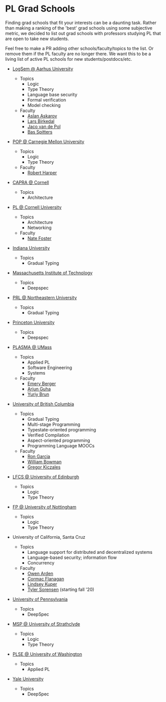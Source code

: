 # PL Grad Schools

Finding grad schools that fit your interests can be a daunting task. Rather than making a ranking of the 'best' grad schools using some subjective metric, we decided to list out grad schools with professors studying PL that are open to take new students.

Feel free to make a PR adding other schools/faculty/topics to the list. Or remove them if the PL faculty are no longer there. We want this to be a living list of active PL schools for new students/postdocs/etc. 

* [LogSem @ Aarhus University](http://cs.au.dk/research/logic-and-semantics/)
  - Topics
    * Logic
    * Type Theory
    * Language base security
    * Formal verification
    * Model checking
  - Faculty
    * [Aslan Askarov](http://askarov.net/)
    * [Lars Birkedal](https://cs.au.dk/~birke/)
    * [Jaco van de Pol](https://cs.au.dk/~jaco/)
    * [Bas Spitters](http://users-cs.au.dk/spitters/)

* [POP @ Carnegie Mellon University](http://www.cs.cmu.edu/Groups/pop/)
  - Topics
    * Logic
    * Type Theory
  - Faculty
    * [Robert Harper](http://www.cs.cmu.edu/~rwh/)

* [CAPRA @ Cornell](https://capra.cs.cornell.edu)
  - Topics
    * Architecture

* [PL @ Cornell University](http://pl.cs.cornell.edu/)
  - Topics
    * Architecture
    * Networking
  - Faculty
    * [Nate Foster](https://www.cs.cornell.edu/~jnfoster/)

* [Indiana University](http://wonks.github.io/)
  - Topics
    * Gradual Typing

* [Massachusetts Institute of Technology](http://projects.csail.mit.edu/pl/)
  - Topics
    * Deepspec

* [PRL @ Northeastern University](https://prl.ccs.neu.edu)
  - Topics
    * Gradual Typing
    
* [Princeton University](http://pl.cs.princeton.edu/)
  - Topics
    * Deepspec

* [PLASMA @ UMass](https://plasma-umass.org/)
  - Topics
    * Applied PL
    * Software Engineering
    * Systems
  - Faculty
    * [Emery Berger](https://www.emeryberger.com/)
    * [Arjun Guha](https://people.cs.umass.edu/~arjun/main/home/)
    * [Yuriy Brun](https://people.cs.umass.edu/~brun/)

* [University of British Columbia](https://www.cs.ubc.ca/)
  - Topics
    * Gradual Typing
    * Multi-stage Programming
    * Typestate-oriented programming
    * Verified Compilation
    * Aspect-oriented programming
    * Programming Language MOOCs
  - Faculty
    * [Ron Garcia](https://www.cs.ubc.ca/~rxg/)
    * [William Bowman](https://www.williamjbowman.com/)
    * [Gregor Kiczales](https://www.cs.ubc.ca/~gregor/)

* [LFCS @ University of Edinburgh](http://wcms.inf.ed.ac.uk/lfcs/research/groups-and-projects/pl/programming-research-at-lfcs)
  - Topics
    * Logic
    * Type Theory

* [FP @ University of Nottingham](https://www.nottingham.ac.uk/research/groups/fp-lab/index.aspx)
  - Topics
    * Logic
    * Type Theory
    
* University of California, Santa Cruz
  - Topics
    * Language support for distributed and decentralized systems
    * Language-based security; information flow
    * Concurrency
  - Faculty
    * [Owen Arden](https://users.soe.ucsc.edu/~owen/)
    * [Cormac Flanagan](https://users.soe.ucsc.edu/~cormac/)
    * [Lindsey Kuper](https://users.soe.ucsc.edu/~lkuper)
    * [Tyler Sorensen](http://www.cs.princeton.edu/~ts20/) (starting fall '20)

* [University of Pennsylvania](http://www.cis.upenn.edu/~plclub/)
  - Topics
    * DeepSpec

* [MSP @ University of Strathclyde](msp.cis.strath.ac.uk)
  - Topics
    * Logic
    * Type Theory
    
* [PLSE @ University of Washington](http://uwplse.org)
  - Topics
    * Applied PL

* [Yale University](https://cpsc.yale.edu/research/research-areas/programming-languages)
  - Topics
    * DeepSpec
